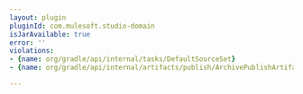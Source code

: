 ```yaml
---
layout: plugin
pluginId: com.mulesoft.studio-domain
isJarAvailable: true
error: ''
violations:
- {name: org/gradle/api/internal/tasks/DefaultSourceSet}
- {name: org/gradle/api/internal/artifacts/publish/ArchivePublishArtifact}

---
```

